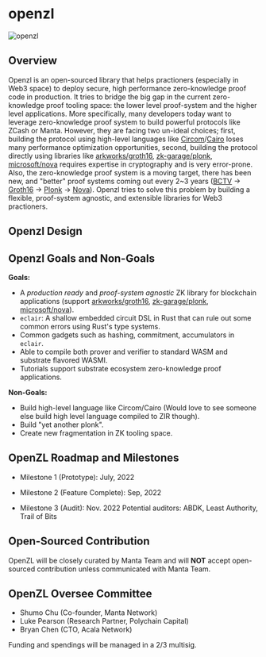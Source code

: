 # openzl

![openzl](https://user-images.githubusercontent.com/720571/166172246-bf37c77e-51e2-4176-8195-70a9361319d7.svg)

## Overview

Openzl is an open-sourced library that helps practioners (especially in Web3 space) to deploy secure, high performance zero-knowledge proof code in production. It tries to bridge the big gap in the current zero-knowledge proof tooling space: the lower level proof-system and the higher level applications. More specifically, many developers today want to leverage zero-knowledge proof system to build powerful protocols like ZCash or Manta. However, they are facing two un-ideal choices; first, building the protocol using high-level languages like [Circom](https://docs.circom.io/)/[Cairo](https://www.cairo-lang.org/) loses many performance optimization opportunities, second, building the protocol directly using libraries like [arkworks/groth16](https://github.com/arkworks-rs/groth16), [zk-garage/plonk](https://github.com/zk-garage/plonk), [microsoft/nova](https://github.com/microsoft/Nova) requires expertise in cryptography and is very error-prone. Also, the zero-knowledge proof system is a moving target, there has been new, and "better" proof systems coming out every 2~3 years ([BCTV](https://eprint.iacr.org/2013/879.pdf) -> [Groth16](https://eprint.iacr.org/2016/260.pdf) -> [Plonk](https://eprint.iacr.org/2019/953) -> [Nova](https://eprint.iacr.org/2021/370)). Openzl tries to solve this problem by building a flexible, proof-system agnostic, and extensible libraries for Web3 practioners.  

## Openzl Design

## Openzl Goals and Non-Goals

**Goals:**
* A *production ready* and *proof-system agnostic* ZK library for blockchain applications (support [arkworks/groth16](https://github.com/arkworks-rs/groth16), [zk-garage/plonk](https://github.com/zk-garage/plonk), [microsoft/nova](https://github.com/microsoft/Nova)).
* `eclair`: A shallow embedded circuit DSL in Rust that can rule out some common errors using Rust's type systems.
* Common gadgets such as hashing, commitment, accumulators in `eclair`.
* Able to compile both prover and verifier to standard WASM and substrate flavored WASMI.
* Tutorials support substrate ecosystem zero-knowledge proof applications.

**Non-Goals:**
* Build high-level language like Circom/Cairo (Would love to see someone else build high level language compiled to ZIR though).
* Build "yet another plonk". 
* Create new fragmentation in ZK tooling space.

## OpenZL Roadmap and Milestones
* Milestone 1 (Prototype): July, 2022

* Milestone 2 (Feature Complete): Sep, 2022

* Milestone 3 (Audit): Nov. 2022
  Potential auditors: ABDK, Least Authority, Trail of Bits

## Open-Sourced Contribution
OpenZL will be closely curated by Manta Team and will **NOT** accept open-sourced contribution unless communicated with Manta Team.

## OpenZL Oversee Committee
* Shumo Chu (Co-founder, Manta Network)
* Luke Pearson (Research Partner, Polychain Capital)
* Bryan Chen (CTO, Acala Network)

Funding and spendings will be managed in a 2/3 multisig.
